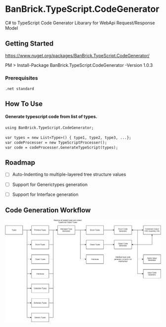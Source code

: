 # BanBrick.TypeScript.CodeGenerator
C# to TypeScript Code Generator Libarary for WebApi Request/Response Model

## Getting Started

https://www.nuget.org/packages/BanBrick.TypeScript.CodeGenerator/

PM > Install-Package BanBrick.TypeScript.CodeGenerator -Version 1.0.3


### Prerequisites

```
.net standard
```


## How To Use

#### Generate typescript code from list of types.

```
using BanBrick.TypeScript.CodeGenerator;

var types = new List<Type>() { type1, type2, type3, ...};
var codeProcesser = new TypeScriptProcesser();
var code = codeProcesser.GenerateTypeScript(types);
```

## Roadmap

- [ ] Auto-Indenting to multiple-layered tree structure values
- [ ] Support for Generictypes generation
- [ ] Support for Interface generation


## Code Generation Workflow
![alt text](/Code%20Generation%20Work%20Flow.png)
